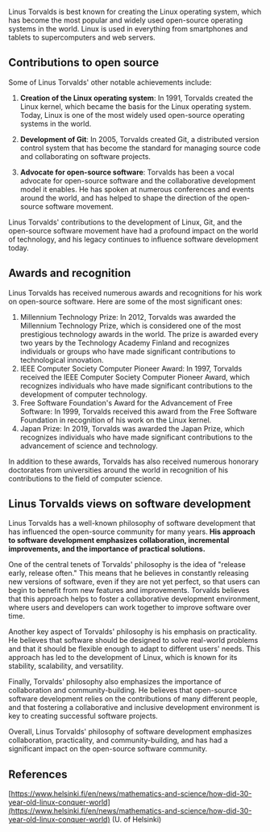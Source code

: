 Linus Torvalds is best known for creating the Linux operating system, which has become the most popular and widely used open-source operating systems in the world. Linux is used in everything from smartphones and tablets to supercomputers and web servers. 

## Contributions to open source

Some of Linus Torvalds' other notable achievements include:

1.  **Creation of the Linux operating system**: In 1991, Torvalds created the Linux kernel, which became the basis for the Linux operating system. Today, Linux is one of the most widely used open-source operating systems in the world.
    
2.  **Development of Git**: In 2005, Torvalds created Git, a distributed version control system that has become the standard for managing source code and collaborating on software projects.
    
4.  **Advocate for open-source software**: Torvalds has been a vocal advocate for open-source software and the collaborative development model it enables. He has spoken at numerous conferences and events around the world, and has helped to shape the direction of the open-source software movement.
    
Linus Torvalds' contributions to the development of Linux, Git, and the open-source software movement have had a profound impact on the world of technology, and his legacy continues to influence software development today.

## Awards and recognition

Linus Torvalds has received numerous awards and recognitions for his work on open-source software. Here are some of the most significant ones:

1.  Millennium Technology Prize: In 2012, Torvalds was awarded the Millennium Technology Prize, which is considered one of the most prestigious technology awards in the world. The prize is awarded every two years by the Technology Academy Finland and recognizes individuals or groups who have made significant contributions to technological innovation.
2.  IEEE Computer Society Computer Pioneer Award: In 1997, Torvalds received the IEEE Computer Society Computer Pioneer Award, which recognizes individuals who have made significant contributions to the development of computer technology.
3.  Free Software Foundation's Award for the Advancement of Free Software: In 1999, Torvalds received this award from the Free Software Foundation in recognition of his work on the Linux kernel.    
4.  Japan Prize: In 2019, Torvalds was awarded the Japan Prize, which recognizes individuals who have made significant contributions to the advancement of science and technology.

In addition to these awards, Torvalds has also received numerous honorary doctorates from universities around the world in recognition of his contributions to the field of computer science.


## Linus Torvalds views on software development

Linus Torvalds has a well-known philosophy of software development that has influenced the open-source community for many years. **His approach to software development emphasizes collaboration, incremental improvements, and the importance of practical solutions.**

One of the central tenets of Torvalds' philosophy is the idea of "release early, release often." This means that he believes in constantly releasing new versions of software, even if they are not yet perfect, so that users can begin to benefit from new features and improvements. Torvalds believes that this approach helps to foster a collaborative development environment, where users and developers can work together to improve software over time.

Another key aspect of Torvalds' philosophy is his emphasis on practicality. He believes that software should be designed to solve real-world problems and that it should be flexible enough to adapt to different users' needs. This approach has led to the development of Linux, which is known for its stability, scalability, and versatility.

Finally, Torvalds' philosophy also emphasizes the importance of collaboration and community-building. He believes that open-source software development relies on the contributions of many different people, and that fostering a collaborative and inclusive development environment is key to creating successful software projects.

Overall, Linus Torvalds' philosophy of software development emphasizes collaboration, practicality, and community-building, and has had a significant impact on the open-source software community.

## References

[https://www.helsinki.fi/en/news/mathematics-and-science/how-did-30-year-old-linux-conquer-world](https://www.helsinki.fi/en/news/mathematics-and-science/how-did-30-year-old-linux-conquer-world) (U. of Helsinki)